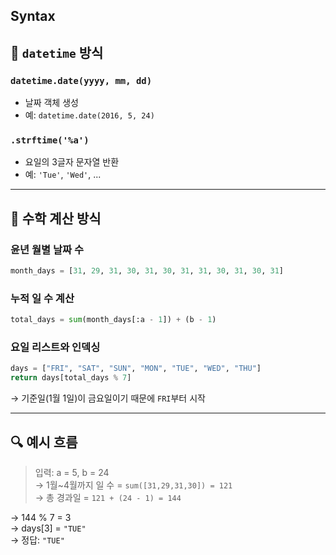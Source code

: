 ## Syntax

## 🔹 `datetime` 방식

### `datetime.date(yyyy, mm, dd)`
- 날짜 객체 생성
- 예: `datetime.date(2016, 5, 24)`

### `.strftime('%a')`
- 요일의 3글자 문자열 반환
- 예: `'Tue'`, `'Wed'`, ...

---

## 🔹 수학 계산 방식

### 윤년 월별 날짜 수
```python
month_days = [31, 29, 31, 30, 31, 30, 31, 31, 30, 31, 30, 31]
```

### 누적 일 수 계산
```python
total_days = sum(month_days[:a - 1]) + (b - 1)
```

### 요일 리스트와 인덱싱
```python
days = ["FRI", "SAT", "SUN", "MON", "TUE", "WED", "THU"]
return days[total_days % 7]
```

→ 기준일(1월 1일)이 금요일이기 때문에 `FRI`부터 시작

---

## 🔍 예시 흐름

> 입력: a = 5, b = 24  
→ 1월~4월까지 일 수 = `sum([31,29,31,30]) = 121`  
→ 총 경과일 = `121 + (24 - 1) = 144`

→ 144 % 7 = 3  
→ days[3] = `"TUE"`  
→ 정답: `"TUE"`
